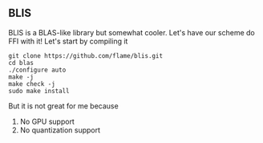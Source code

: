 ## BLIS

BLIS is a BLAS-like library but somewhat cooler. Let's have our scheme do FFI with it! Let's start by compiling it

```
git clone https://github.com/flame/blis.git
cd blas
./configure auto
make -j
make check -j
sudo make install
```

But it is not great for me because 

1. No GPU support
2. No quantization support
